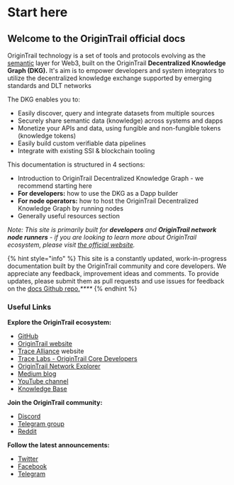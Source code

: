 # Start here

## Welcome to the OriginTrail official docs

OriginTrail technology is a set of tools and protocols evolving as the [semantic](https://www.w3.org/standards/semanticweb/) layer for Web3, built on the OriginTrail **Decentralized Knowledge Graph \(DKG\).** It's aim is to empower developers and system integrators to utilize the decentralized knowledge exchange supported by emerging standards and DLT networks

The DKG enables you to:

* Easily discover, query and integrate datasets from multiple sources
* Securely share semantic data \(knowledge\) across systems and dapps
* Monetize your APIs and data, using fungible and non-fungible tokens \(knowledge tokens\)
* Easily build custom verifiable data pipelines
* Integrate with existing SSI & blockchain tooling

This documentation is structured in 4 sections:

* Introduction to OriginTrail Decentralized Knowledge Graph - we recommend starting here
* **For developers:** how to use the DKG as a Dapp builder
* **For node operators:** how to host the OriginTrail Decentralized Knowledge Graph by running nodes
* Generally useful resources section

_Note: This site is primarily built for **developers** and **OriginTrail network node runners** - if you are looking to learn more about OriginTrail ecosystem, please visit_ [_the official website_](https://origintrail.io)_._

{% hint style="info" %}
This site is a constantly updated, work-in-progress documentation built by the OriginTrail community and core developers. We appreciate any feedback, improvement ideas and comments. To provide updates, please submit them as pull requests and use issues for feedback on the [docs Github repo.](https://github.com/OriginTrail/dkg-docs)_\*\*\*\*_
{% endhint %}

### Useful Links

**Explore the OriginTrail ecosystem:**

* [GitHub](https://github.com/origintrail)
* [OriginTrail website](https://origintrail.io/)
* [Trace Alliance](https://alliance.origintrail.io/) website
* [Trace Labs - OriginTrail Core Developers](https://tracelabs.io/)
* [OriginTrail Network Explorer](https://explorer.origintrail.io/)
* [Medium blog](https://medium.com/origintrail)
* [YouTube channel](https://www.youtube.com/c/OriginTrail)
* [Knowledge Base](https://knowledge-base.origintrail.io/)

**Join the OriginTrail community:**

* [Discord](https://discordapp.com/invite/FCgYk2S)
* [Telegram group](https://t.me/origintrail)
* [Reddit](https://www.reddit.com/r/OriginTrail/)

**Follow the latest announcements:**

* [Twitter](https://twitter.com/origin_trail)
* [Facebook](https://www.facebook.com/origintrail/)
* [Telegram](https://t.me/origintrail_info)


